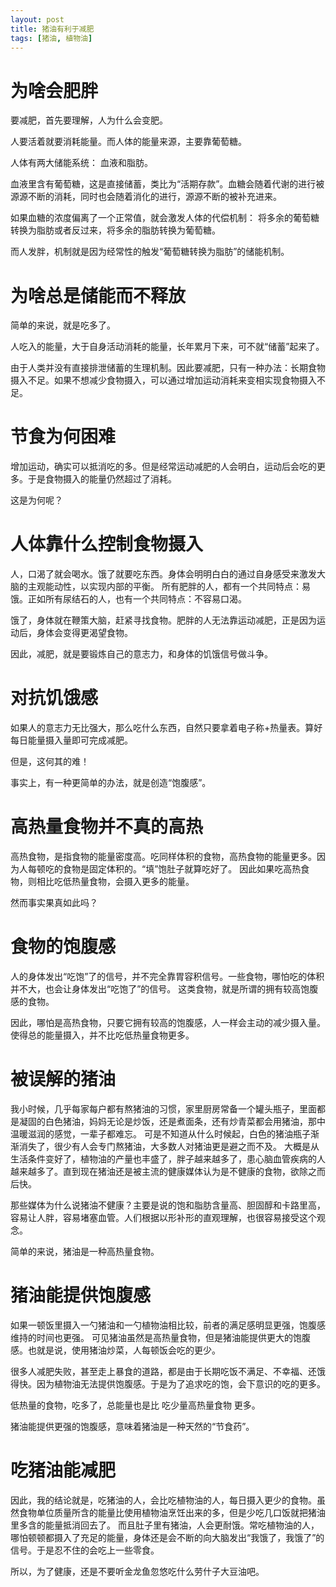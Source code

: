 ```yaml
---
layout: post
title: 猪油有利于减肥
tags: [猪油, 植物油]
---
```


# 为啥会肥胖

要减肥，首先要理解，人为什么会变肥。

人要活着就要消耗能量。而人体的能量来源，主要靠葡萄糖。

人体有两大储能系统： 血液和脂肪。

血液里含有葡萄糖，这是直接储蓄，类比为“活期存款”。血糖会随着代谢的进行被源源不断的消耗，同时也会随着消化的进行，源源不断的被补充进来。

如果血糖的浓度偏离了一个正常值，就会激发人体的代偿机制： 将多余的葡萄糖转换为脂肪或者反过来，将多余的脂肪转换为葡萄糖。

而人发胖，机制就是因为经常性的触发“葡萄糖转换为脂肪”的储能机制。

# 为啥总是储能而不释放

简单的来说，就是吃多了。

人吃入的能量，大于自身活动消耗的能量，长年累月下来，可不就“储蓄”起来了。

由于人类并没有直接排泄储蓄的生理机制。因此要减肥，只有一种办法：长期食物摄入不足。如果不想减少食物摄入，可以通过增加运动消耗来变相实现食物摄入不足。

# 节食为何困难

增加运动，确实可以抵消吃的多。但是经常运动减肥的人会明白，运动后会吃的更多。于是食物摄入的能量仍然超过了消耗。

这是为何呢？


# 人体靠什么控制食物摄入

人，口渴了就会喝水。饿了就要吃东西。身体会明明白白的通过自身感受来激发大脑的主观能动性，以实现内部的平衡。
所有肥胖的人，都有一个共同特点：易饿。正如所有尿结石的人，也有一个共同特点：不容易口渴。

饿了，身体就在鞭策大脑，赶紧寻找食物。肥胖的人无法靠运动减肥，正是因为运动后，身体会变得更渴望食物。

因此，减肥，就是要锻炼自己的意志力，和身体的饥饿信号做斗争。

# 对抗饥饿感

如果人的意志力无比强大，那么吃什么东西，自然只要拿着电子称+热量表。算好每日能量摄入量即可完成减肥。

但是，这何其的难！

事实上，有一种更简单的办法，就是创造“饱腹感”。

# 高热量食物并不真的高热

高热食物，是指食物的能量密度高。吃同样体积的食物，高热食物的能量更多。因为人每顿吃的食物是固定体积的。“填”饱肚子就算吃好了。
因此如果吃高热食物，则相比吃低热量食物，会摄入更多的能量。

然而事实果真如此吗？

# 食物的饱腹感

人的身体发出“吃饱”了的信号，并不完全靠胃容积信号。一些食物，哪怕吃的体积并不大，也会让身体发出“吃饱了”的信号。
这类食物，就是所谓的拥有较高饱腹感的食物。

因此，哪怕是高热食物，只要它拥有较高的饱腹感，人一样会主动的减少摄入量。使得总的能量摄入，并不比吃低热量食物更多。

# 被误解的猪油

我小时候，几乎每家每户都有熬猪油的习惯，家里厨房常备一个罐头瓶子，里面都是凝固的白色猪油，妈妈无论是炒饭，还是煮面条，还有炒青菜都会用猪油，那中温暖滋润的感觉，一辈子都难忘。
可是不知道从什么时候起，白色的猪油瓶子渐渐消失了，很少有人会专门熬猪油，大多数人对猪油更是避之而不及。
大概是从生活条件变好了，植物油的产量也丰盛了，胖子越来越多了，患心脑血管疾病的人越来越多了。直到现在猪油还是被主流的健康媒体认为是不健康的食物，欲除之而后快。

那些媒体为什么说猪油不健康？主要是说的饱和脂肪含量高、胆固醇和卡路里高，容易让人胖，容易堵塞血管。人们根据以形补形的直观理解，也很容易接受这个观念。

简单的来说，猪油是一种高热量食物。

# 猪油能提供饱腹感

如果一顿饭里摄入一勺猪油和一勺植物油相比较，前者的满足感明显更强，饱腹感维持的时间也更强。
可见猪油虽然是高热量食物，但是猪油能提供更大的饱腹感。也就是说，使用猪油炒菜，人每顿饭会吃的更少。

很多人减肥失败，甚至走上暴食的道路，都是由于长期吃饭不满足、不幸福、还饿得快。因为植物油无法提供饱腹感。于是为了追求吃的饱，会下意识的吃的更多。

低热量的食物，吃多了，总能量也是比 吃少量高热量食物 更多。

猪油能提供更强的饱腹感，意味着猪油是一种天然的“节食药”。


# 吃猪油能减肥

因此，我的结论就是，吃猪油的人，会比吃植物油的人，每日摄入更少的食物。虽然食物单位质量所含的能量比使用植物油烹饪出来的多，但是少吃几口饭就把猪油里多含的能量抵消回去了。
而且肚子里有猪油，人会更耐饿。常吃植物油的人，哪怕顿顿都摄入了充足的能量，身体还是会不断的向大脑发出“我饿了，我饿了”的信号。于是忍不住的会吃上一些零食。

所以，为了健康，还是不要听金龙鱼忽悠吃什么劳什子大豆油吧。



